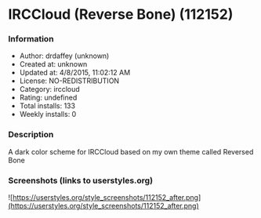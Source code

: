 # IRCCloud (Reverse Bone) (112152)

### Information
- Author: drdaffey (unknown)
- Created at: unknown
- Updated at: 4/8/2015, 11:02:12 AM
- License: NO-REDISTRIBUTION
- Category: irccloud
- Rating: undefined
- Total installs: 133
- Weekly installs: 0


### Description
A dark color scheme for IRCCloud based on my own theme called Reversed Bone


### Screenshots (links to userstyles.org)
![https://userstyles.org/style_screenshots/112152_after.png](https://userstyles.org/style_screenshots/112152_after.png)


